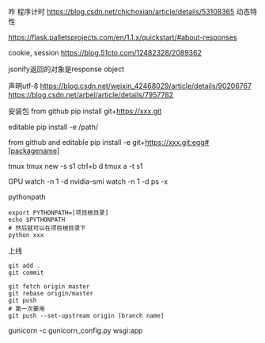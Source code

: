 咋
程序计时
https://blog.csdn.net/chichoxian/article/details/53108365
动态特性

https://flask.palletsprojects.com/en/1.1.x/quickstart/#about-responses

cookie, session
https://blog.51cto.com/12482328/2089362

jsonify返回的对象是response object

声明utf-8
https://blog.csdn.net/weixin_42468029/article/details/90206767
https://blog.csdn.net/arbel/article/details/7957782

安装包
from github
pip install git+https://xxx.git

editable 
pip install -e /path/

from github and editable
pip install -e git+https://xxx.git:egg#[packagename]

tmux
tmux new -s s1
ctrl+b d
tmux a -t s1

GPU
watch -n 1 -d nvidia-smi
watch -n 1 -d ps -x

pythonpath
```
export PYTHONPATH=[项目根目录]
echo $PYTHONPATH
# 然后就可以在项目根目录下
python xxx
```

上线
```
git add .
git commit

git fetch origin master
git rebase origin/master
git push
# 第一次要用
git push --set-upstream origin [branch name]
```

 gunicorn -c gunicorn_config.py wsgi:app
